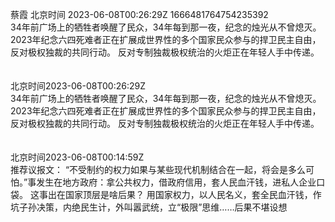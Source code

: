 蔡霞 北京时间 2023-06-08T00:26:29Z 1666481764754235392<br>34年前广场上的牺牲者唤醒了民众，34年每到那一夜，纪念的烛光从不曾熄灭。2023年纪念六四死难者正在扩展成世界性的多个国家民众参与的捍卫民主自由，反对极权独裁的共同行动。
反对专制独裁极权统治的火炬正在年轻人手中传递。<br><br><br>北京时间2023-06-08T00:26:29Z<br>34年前广场上的牺牲者唤醒了民众，34年每到那一夜，纪念的烛光从不曾熄灭。2023年纪念六四死难者正在扩展成世界性的多个国家民众参与的捍卫民主自由，反对极权独裁的共同行动。
反对专制独裁极权统治的火炬正在年轻人手中传递。<br><br><br>北京时间2023-06-08T00:14:59Z<br>推荐议报文：
“不受制约的权力如果与某些现代机制结合在一起，将会是多么可怕。”事发生在地方政府：拿公共权力，借政府信用，套人民血汗钱，进私人企业口袋。
这事出在国家顶层是啥后果？
用国家权力，以人民名义，套全民血汗钱，作坑子孙决策，内绝民生计，外叫嚣武统，立“极限”思维……后果不堪设想<br><br><br>